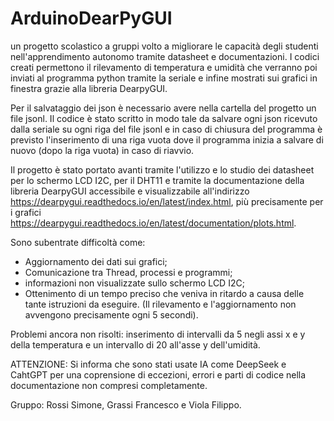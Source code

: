 # ArduinoDearPyGUI
un progetto scolastico a gruppi volto a migliorare le capacità degli studenti nell'apprendimento autonomo tramite datasheet e documentazioni. I codici creati permettono il rilevamento di temperatura e umidità che verranno poi inviati al programma python tramite la seriale e infine mostrati sui grafici in finestra grazie alla libreria DearpyGUI.

Per il salvataggio dei json è necessario avere nella cartella del progetto un file jsonl. Il codice è stato scritto in modo tale da salvare ogni json ricevuto dalla seriale su ogni riga del file jsonl e in caso di chiusura del programma è previsto l'inserimento di una riga vuota dove il programma inizia a salvare di nuovo (dopo la riga vuota) in caso di riavvio.

Il progetto è stato portato avanti tramite l'utilizzo e lo studio dei datasheet per lo schermo LCD I2C, per il DHT11 e tramite la documentazione della libreria DearpyGUI accessibile e visualizzabile all'indirizzo https://dearpygui.readthedocs.io/en/latest/index.html, più precisamente per i grafici https://dearpygui.readthedocs.io/en/latest/documentation/plots.html.

Sono subentrate difficoltà come:
  - Aggiornamento dei dati sui grafici;
  - Comunicazione tra Thread, processi e programmi;
  - informazioni non visualizzate sullo schermo LCD I2C;
  - Ottenimento di un tempo preciso che veniva in ritardo a causa delle tante istruzioni da eseguire. (Il rilevamento e l'aggiornamento non avvengono precisamente ogni 5 secondi).

Problemi ancora non risolti: inserimento di intervalli da 5 negli assi x e y della temperatura e un intervallo di 20 all'asse y dell'umidità.

ATTENZIONE: Si informa che sono stati usate IA come DeepSeek e CahtGPT per una coprensione di eccezioni, errori e parti di codice nella documentazione non compresi completamente.

Gruppo: Rossi Simone, Grassi Francesco e Viola Filippo.
